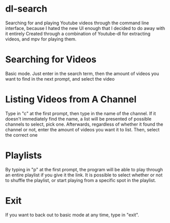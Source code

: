 # dl-search
Searching for and playing Youtube videos through the command line interface, because I hated the new UI enough that I decided to do away with it entirely
Created through a combination of Youtube-dl for extracting videos, and mpv for playing them.

#  Searching for Videos
Basic mode. Just enter in the search term, then the amount of videos you want to find in the next prompt, and select the video

# Listing Videos from A Channel
Type in "c" at the first prompt, then type in the name of the channel. If it doesn't immediately find the name, a list will be presented of possible channels to select, pick one. Afterwards, regardless of whether it found the channel or not, enter the amount of videos you want it to list. Then, select the correct one

# Playlists
By typing in "p" at the first prompt, the program will be able to play through an entire playlist if you give it the link. It is possible to select whether or not to shuffle the playlist, or start playing from a specific spot in the playlist.

# Exit
If you want to back out to basic mode at any time, type in "exit".
